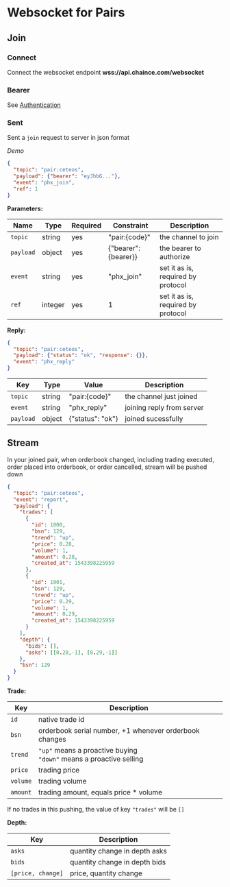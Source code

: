 # Websocket for Pairs

## Join

### Connect

Connect the websocket endpoint **wss://api.chaince.com/websocket**

### Bearer
See [Authentication](./authentication.md)

### Sent
Sent a `join` request to server in json format

*Demo*

```json
{
  "topic": "pair:ceteos",
  "payload": {"bearer": "eyJhbG..."},
  "event": "phx_join",
  "ref": 1
}
```

**Parameters:**

Name | Type | Required | Constraint | Description
------------ | ------------ | ------------ | ------------ | ------------
`topic` | string | yes | "pair:{code}" | the channel to join
`payload` | object | yes | {"bearer": {bearer}} | the bearer to authorize
`event` | string | yes | "phx_join" | set it as is, required by protocol
`ref` | integer | yes | 1 | set it as is, required by protocol

**Reply:**

```json
{
  "topic": "pair:ceteos",
  "payload": {"status": "ok", "response": {}},
  "event": "phx_reply"
}
```

Key | Type | Value | Description
------------ | ------------ | ------------ | ------------
`topic` | string | "pair:{code}" | the channel just joined
`event` | string | "phx_reply" | joining reply from server
`payload` | object | {"status": "ok"} | joined sucessfully

## Stream

In your joined pair, when orderbook changed, including trading executed, order placed into orderbook, or order cancelled, stream will be pushed down

```json
{
  "topic": "pair:ceteos",
  "event": "report",
  "payload": {
    "trades": [
      {
        "id": 1000,
        "bsn": 129,
        "trend": "up",
        "price": 0.28,
        "volume": 1,
        "amount": 0.28,
        "created_at": 1543398225959
      },
      {
        "id": 1001,
        "bsn": 129,
        "trend": "up",
        "price": 0.29,
        "volume": 1,
        "amount": 0.29,
        "created_at": 1543398225959
      }
    ],
    "depth": {
      "bids": [],
      "asks": [[0.28,-1], [0.29,-1]]
    },
    "bsn": 129
  }
}
```

**Trade:**

Key | Description
------------ | ------------
`id` | native trade id
`bsn` | orderbook serial number, +1 whenever orderbook changes
`trend` | `"up"` means a proactive buying <br /> `"down"` means a proactive selling
`price` | trading price
`volume` | trading volume
`amount` | trading amount, equals price * volume

If no trades in this pushing, the value of key `"trades"` will be `[]`

**Depth:**

Key | Description
------------ | ------------
`asks` | quantity change in depth asks
`bids` | quantity change in depth bids
`[price, change]` | price, quantity change
